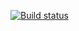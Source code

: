 [![Build status](https://ci.appveyor.com/api/projects/status/buhk5b06jrsy5a35?svg=true)](https://ci.appveyor.com/project/Aprilmorse/patterns2)
